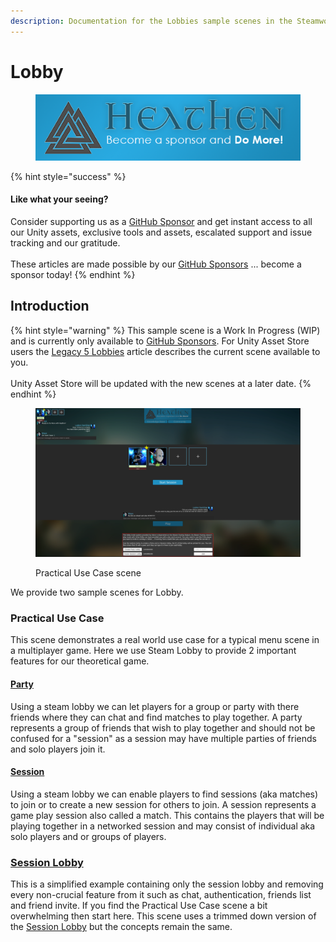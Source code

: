 ```yaml
---
description: Documentation for the Lobbies sample scenes in the Steamworks Complete asset
---
```


# Lobby

<figure><img src="../../../../../.gitbook/assets/512x128 Sponsor Banner.png" alt="Become a sponsor and Do More"><figcaption></figcaption></figure>

{% hint style="success" %}
#### Like what your seeing?

Consider supporting us as a [GitHub Sponsor](../../../../../company/become-a-sponsor.md) and get instant access to all our Unity assets, exclusive tools and assets, escalated support and issue tracking and our gratitude.\
\
These articles are made possible by our [GitHub Sponsors](https://github.com/sponsors/heathen-engineering) ... become a sponsor today!
{% endhint %}

## Introduction&#x20;

{% hint style="warning" %}
This sample scene is a Work In Progress (WIP) and is currently only available to [GitHub Sponsors](../../../../../company/become-a-sponsor.md). For Unity Asset Store users the [Legacy 5 Lobbies](broken-reference) article describes the current scene available to you.\
\
Unity Asset Store will be updated with the new scenes at a later date.
{% endhint %}

<figure><img src="../../../../../.gitbook/assets/image (103).png" alt=""><figcaption><p>Practical Use Case scene</p></figcaption></figure>

We provide two sample scenes for Lobby.

### Practical Use Case

This scene demonstrates a real world use case for a typical menu scene in a multiplayer game. Here we use Steam Lobby to provide 2 important features for our theoretical game.

#### [Party](party-group-lobby.md)

Using a steam lobby we can let players for a group or party with there friends where they can chat and find matches to play together. A party represents a group of friends that wish to play together and should not be confused for a "session" as a session may have multiple parties of friends and solo players join it.

#### [Session](session-lobby.md)

Using a steam lobby we can enable players to find sessions (aka matches) to join or to create a new session for others to join. A session represents a game play session also called a match. This contains the players that will be playing together in a networked session and may consist of individual aka solo players and or groups of players.

### [Session Lobby](session-lobby.md)

This is a simplified example containing only the session lobby and removing every non-crucial feature from it such as chat, authentication, friends list and friend invite. If you find the Practical Use Case scene a bit overwhelming then start here. This scene uses a trimmed down version of the [Session Lobby](session-lobby.md) but the concepts remain the same.

